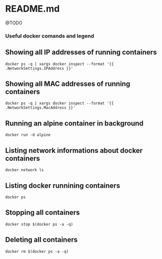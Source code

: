 # README.md

@TODO

### Useful docker comands and legend

## Showing all IP addresses of running containers
```docker ps -q | xargs docker inspect --format '{{ .NetworkSettings.IPAddress }}' ```

## Showing all MAC addresses of running containers
```docker ps -q | xargs docker inspect --format '{{ .NetworkSettings.MacAddress }}' ```

## Running an alpine container in background
```docker run -d alpine```

## Listing network informations about docker containers
```docker network ls ```

## Listing docker runnining containers
```docker ps ```

## Stopping all containers
```docker stop $(docker ps -a -q) ```

## Deleting all containers
```docker rm $(docker ps -a -q) ```
